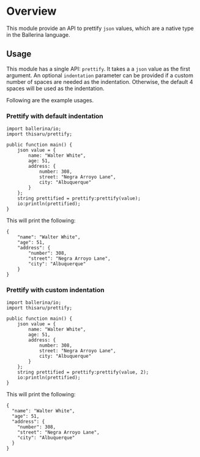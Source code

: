 # Overview

This module provide an API to prettify `json` values, which are a native type in the Ballerina language.

## Usage
This module has a single API: `prettify`. It takes a a `json` value as the first argument. An optional `indentation`
parameter can be provided if a custom number of spaces are needed as the indentation. Otherwise, the default 4 spaces
will be used as the indentation.

Following are the example usages.

### Prettify with default indentation

```ballerina
import ballerina/io;
import thisaru/prettify;

public function main() {
    json value = {
        name: "Walter White",
        age: 51,
        address: {
            number: 308,
            street: "Negra Arroyo Lane",
            city: "Albuquerque"
        }
    };
    string prettified = prettify:prettify(value);
    io:println(prettified);
}
```

This will print the following:

```shell
{
    "name": "Walter White",
    "age": 51,
    "address": {
        "number": 308,
        "street": "Negra Arroyo Lane",
        "city": "Albuquerque"
    }
}
```

### Prettify with custom indentation

```ballerina
import ballerina/io;
import thisaru/prettify;

public function main() {
    json value = {
        name: "Walter White",
        age: 51,
        address: {
            number: 308,
            street: "Negra Arroyo Lane",
            city: "Albuquerque"
        }
    };
    string prettified = prettify:prettify(value, 2);
    io:println(prettified);
}
```

This will print the following:

```shell
{
  "name": "Walter White",
  "age": 51,
  "address": {
    "number": 308,
    "street": "Negra Arroyo Lane",
    "city": "Albuquerque"
  }
}
```
